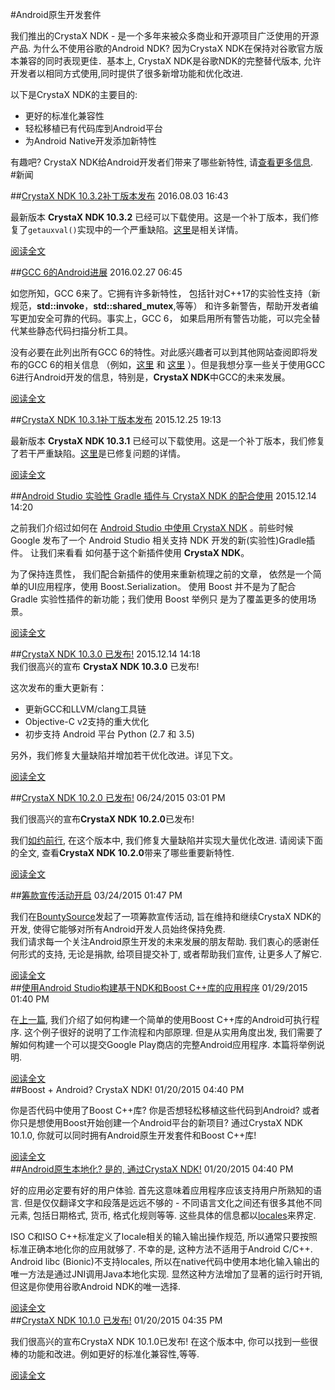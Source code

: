 #Android原生开发套件  
  
我们推出的CrystaX NDK - 是一个多年来被众多商业和开源项目广泛使用的开源产品. 为什么不使用谷歌的Android NDK? 因为CrystaX NDK在保持对谷歌官方版本兼容的同时表现更佳．基本上, CrystaX NDK是谷歌NDK的完整替代版本, 允许开发者以相同方式使用,同时提供了很多新增功能和优化改进.  
  
以下是CrystaX NDK的主要目的:  
+ 更好的标准化兼容性  
+ 轻松移植已有代码库到Android平台  
+ 为Android Native开发添加新特性  
  
有趣吧? CrystaX NDK给Android开发者们带来了哪些新特性, 请[查看更多信息](https://www.crystax.net/cn/android/ndk).  
#新闻  
  
##[CrystaX NDK 10.3.2补丁版本发布](https://www.crystax.net/cn/android/ndk#download)  2016.08.03 16:43  
  
最新版本 **CrystaX NDK 10.3.2** 已经可以下载使用。这是一个补丁版本，我们修复了`getauxval()`实现中的一个严重缺陷。[这里](https://tracker.crystax.net/projects/ndk/issues?query_id=63)是相关详情。  
  
[阅读全文](https://www.crystax.net/cn/android/ndk#download)  
  
##[GCC 6的Android进展](https://www.crystax.net/cn/blog/8)  2016.02.27 06:45  
  
如您所知，GCC 6来了。它拥有许多新特性， 包括针对C++17的实验性支持（新规范，**std::invoke**，**std::shared_mutex**,等等） 和许多新警告，帮助开发者编写更加安全可靠的代码。事实上，GCC 6， 如果启用所有警告功能，可以完全替代某些静态代码扫描分析工具。  
  
没有必要在此列出所有GCC 6的特性。对此感兴趣者可以到其他网站查阅即将发布的GCC 6的相关信息 （例如，[这里](http://developerblog.redhat.com/2016/02/23/upcoming-features-in-gcc-6/) 和 [这里](https://gnu.wildebeest.org/blog/mjw/2016/02/15/looking-forward-to-gcc6-many-new-warnings/) ）。但是我想分享一些关于使用GCC 6进行Android开发的信息，特别是，**CrystaX NDK**中GCC的未来发展。  
  
[阅读全文](https://www.crystax.net/cn/blog/8)  
  
##[CrystaX NDK 10.3.1补丁版本发布](https://www.crystax.net/cn/android/ndk#download)  2015.12.25 19:13  
  
最新版本 **CrystaX NDK 10.3.1** 已经可以下载使用。这是一个补丁版本，我们修复了若干严重缺陷。[这里](https://tracker.crystax.net/projects/ndk/issues?query_id=63)是已修复问题的详情。  
  
[阅读全文](https://www.crystax.net/cn/android/ndk#download)  
  
##[Android Studio 实验性 Gradle 插件与 CrystaX NDK 的配合使用](https://www.crystax.net/cn/blog/7)  2015.12.14 14:20  
  
之前我们介绍过如何在 [Android Studio 中使用 CrystaX NDK](https://www.crystax.net/cn/blog/3) 。前些时候 Google 发布了一个 Android Studio 相关支持 NDK 开发的新(实验性)Gradle插件。 让我们来看看 如何基于这个新插件使用 **CrystaX NDK**。  
  
为了保持连贯性， 我们配合新插件的使用来重新梳理之前的文章， 依然是一个简单的UI应用程序，使用 Boost.Serialization。 使用 Boost 并不是为了配合 Gradle 实验性插件的新功能；我们使用 Boost 举例只 是为了覆盖更多的使用场景。  
  
[阅读全文](https://www.crystax.net/cn/blog/7)  
  
##[CrystaX NDK 10.3.0 已发布!](https://www.crystax.net/cn/blog/6)  2015.12.14 14:18  
我们很高兴的宣布 **CrystaX NDK 10.3.0** 已发布!  
  
这次发布的重大更新有：  
  
+ 更新GCC和LLVM/clang工具链  
+ Objective-C v2支持的重大优化  
+ 初步支持 Android 平台 Python (2.7 和 3.5)  
  
另外，我们修复大量缺陷并增加若干优化改进。详见下文。  

[阅读全文](https://www.crystax.net/cn/blog/6)  
  
##[CrystaX NDK 10.2.0 已发布!](https://www.crystax.net/cn/blog/5)  06/24/2015 03:01 PM  
  
我们很高兴的宣布**CrystaX NDK 10.2.0**已发布!  
  
我们[如约前行](https://www.crystax.net/cn/blog/4), 在这个版本中, 我们修复大量缺陷并实现大量优化改进. 请阅读下面的全文, 查看**CrystaX NDK 10.2.0**带来了哪些重要新特性.  
  
[阅读全文](https://www.crystax.net/cn/blog/5)  
  
##[筹款宣传活动开启](https://www.crystax.net/cn/blog/4)	03/24/2015 01:47 PM  
  
我们在[BountySource](https://www.bountysource.com/teams/crystaxndk/fundraiser)发起了一项筹款宣传活动, 旨在维持和继续CrystaX NDK的开发, 使得它能够对所有Android开发人员始终保持免费.  
我们请求每一个关注Android原生开发的未来发展的朋友帮助. 我们衷心的感谢任何形式的支持, 无论是捐款, 给项目提交补丁, 或者帮助我们宣传, 让更多人了解它.  
  
[阅读全文](https://www.crystax.net/cn/blog/4)  
##[使用Android Studio构建基于NDK和Boost C++库的应用程序](https://www.crystax.net/cn/blog/3)	01/29/2015 01:40 PM
  
在[上一篇](https://www.crystax.net/cn/blog/2), 我们介绍了如何构建一个简单的使用Boost C++库的Android可执行程序. 这个例子很好的说明了工作流程和内部原理. 但是从实用角度出发, 我们需要了解如何构建一个可以提交Google Play商店的完整Android应用程序. 本篇将举例说明.  
  
[阅读全文](https://www.crystax.net/cn/blog/3)  
##Boost + Android? CrystaX NDK!	01/20/2015 04:40 PM
  
你是否代码中使用了Boost C++库? 你是否想轻松移植这些代码到Android? 或者你只是想使用Boost开始创建一个Android平台的新项目? 通过CrystaX NDK 10.1.0, 你就可以同时拥有Android原生开发套件和Boost C++库!  
  
[阅读全文](https://www.crystax.net/cn/blog/2)  
##[Android原生本地化? 是的, 通过CrystaX NDK!](https://www.crystax.net/cn/blog/1)	01/20/2015 04:40 PM
  
好的应用必定要有好的用户体验. 首先这意味着应用程序应该支持用户所熟知的语言. 但是仅仅翻译文字和段落是远远不够的 - 不同语言文化之间还有很多其他不同元素, 包括日期格式, 货币, 格式化规则等等. 这些具体的信息都以[locales](http://zh.wikipedia.org/wiki/%E5%8C%BA%E5%9F%9F%E8%AE%BE%E7%BD%AE)来界定.  
  
ISO C和ISO C++标准定义了locale相关的输入输出操作规范, 所以通常只要按照标准正确本地化你的应用就够了. 不幸的是, 这种方法不适用于Android C/C++. Android libc (Bionic)不支持locales, 所以在native代码中使用本地化输入输出的唯一方法是通过JNI调用Java本地化实现. 显然这种方法增加了显著的运行时开销, 但这是你使用谷歌Android NDK的唯一选择.  
  
[阅读全文](https://www.crystax.net/cn/blog/1)  
##[CrystaX NDK 10.1.0 已发布!](https://www.crystax.net/cn/android/ndk)	01/20/2015 04:35 PM
  
我们很高兴的宣布CrystaX NDK 10.1.0已发布! 在这个版本中, 你可以找到一些很棒的功能和改进。例如更好的标准化兼容性,等等.  
  
[阅读全文](https://www.crystax.net/cn/android/ndk)  
